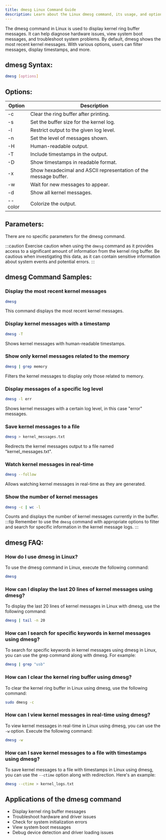 ```yaml
---
title: dmesg Linux Command Guide
description: Learn about the Linux dmesg command, its usage, and options for viewing and managing kernel ring buffer messages.
---
```


The dmesg command in Linux is used to display kernel ring buffer messages. It can help diagnose hardware issues, view system boot messages, and troubleshoot system problems. By default, dmesg shows the most recent kernel messages. With various options, users can filter messages, display timestamps, and more.

## dmesg Syntax:
```bash
dmesg [options]
```
## Options:
| Option | Description |
|--------|-------------|
| -c     | Clear the ring buffer after printing. |
| -s     | Set the buffer size for the kernel log. |
| -l     | Restrict output to the given log level. |
| -n     | Set the level of messages shown. |
| -H     | Human-readable output. |
| -T     | Include timestamps in the output. |
| -D     | Show timestamps in readable format. |
| -x     | Show hexadecimal and ASCII representation of the message buffer. |
| -w     | Wait for new messages to appear. |
| -d     | Show all kernel messages. |
| --color | Colorize the output. |

## Parameters:
There are no specific parameters for the dmesg command.

:::caution
Exercise caution when using the `dmesg` command as it provides access to a significant amount of information from the kernel ring buffer. Be cautious when investigating this data, as it can contain sensitive information about system events and potential errors.
:::
## dmesg Command Samples:
### Display the most recent kernel messages
```bash
dmesg
```
This command displays the most recent kernel messages.

### Display kernel messages with a timestamp
```bash
dmesg -T
```
Shows kernel messages with human-readable timestamps.

### Show only kernel messages related to the memory
```bash
dmesg | grep memory
```
Filters the kernel messages to display only those related to memory.

### Display messages of a specific log level
```bash
dmesg -l err
```
Shows kernel messages with a certain log level, in this case "error" messages.

### Save kernel messages to a file
```bash
dmesg > kernel_messages.txt
```
Redirects the kernel messages output to a file named "kernel_messages.txt".

### Watch kernel messages in real-time
```bash
dmesg --follow
```
Allows watching kernel messages in real-time as they are generated.

### Show the number of kernel messages
```bash
dmesg -c | wc -l
```
Counts and displays the number of kernel messages currently in the buffer.
:::tip
Remember to use the `dmesg` command with appropriate options to filter and search for specific information in the kernel message logs.
:::

## dmesg FAQ:
### How do I use dmesg in Linux?
To use the dmesg command in Linux, execute the following command:
```bash
dmesg
```

### How can I display the last 20 lines of kernel messages using dmesg?
To display the last 20 lines of kernel messages in Linux with dmesg, use the following command:
```bash
dmesg | tail -n 20
```

### How can I search for specific keywords in kernel messages using dmesg?
To search for specific keywords in kernel messages using dmesg in Linux, you can use the grep command along with dmesg. For example:
```bash
dmesg | grep "usb"
```

### How can I clear the kernel ring buffer using dmesg?
To clear the kernel ring buffer in Linux using dmesg, use the following command:
```bash
sudo dmesg -c
```

### How can I view kernel messages in real-time using dmesg?
To view kernel messages in real-time in Linux using dmesg, you can use the `-w` option. Execute the following command:
```bash
dmesg -w
```

### How can I save kernel messages to a file with timestamps using dmesg?
To save kernel messages to a file with timestamps in Linux using dmesg, you can use the `--ctime` option along with redirection. Here's an example:
```bash
dmesg --ctime > kernel_logs.txt
```

## Applications of the dmesg command

- Display kernel ring buffer messages
- Troubleshoot hardware and driver issues
- Check for system initialization errors
- View system boot messages
- Debug device detection and driver loading issues